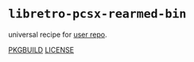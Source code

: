 # `libretro-pcsx-rearmed-bin`

universal recipe for [user repo](../themartiancompany/ur).

[PKGBUILD](PKGBUILD)
[LICENSE](COPYING)
